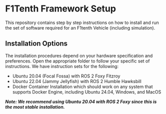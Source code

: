 # F1Tenth Framework Setup

This repository contains step by step instructions on how to install and run the set of software required for an F1tenth Vehicle (including simulation).

## Installation Options

The installation procedures depend on your hardware specification and preferences. Open the appropriate folder to follow your specific set of instructions. We have instruction sets for the following:

- Ubuntu 20.04 (Focal Fossa) with ROS 2 Foxy Fitzroy
- Ubuntu 22.04 (Jammy Jellyfish) with ROS 2 Humble Hawksbill
- Docker Container Installation which should work on any system that supports Docker Engine, including Ubuntu 24.04, Windows, and MacOS

***Note: We recommend using Ubuntu 20.04 with ROS 2 Foxy since this is the most stable installation.***
